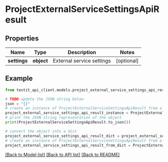 # ProjectExternalServiceSettingsApiResult


## Properties

Name | Type | Description | Notes
------------ | ------------- | ------------- | -------------
**settings** | **object** | External service settings | [optional] 

## Example

```python
from testit_api_client.models.project_external_service_settings_api_result import ProjectExternalServiceSettingsApiResult

# TODO update the JSON string below
json = "{}"
# create an instance of ProjectExternalServiceSettingsApiResult from a JSON string
project_external_service_settings_api_result_instance = ProjectExternalServiceSettingsApiResult.from_json(json)
# print the JSON string representation of the object
print(ProjectExternalServiceSettingsApiResult.to_json())

# convert the object into a dict
project_external_service_settings_api_result_dict = project_external_service_settings_api_result_instance.to_dict()
# create an instance of ProjectExternalServiceSettingsApiResult from a dict
project_external_service_settings_api_result_from_dict = ProjectExternalServiceSettingsApiResult.from_dict(project_external_service_settings_api_result_dict)
```
[[Back to Model list]](../README.md#documentation-for-models) [[Back to API list]](../README.md#documentation-for-api-endpoints) [[Back to README]](../README.md)



